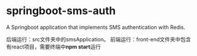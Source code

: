 # springboot-sms-auth
A Springboot application that implements SMS authentication with Redis.

后端运行：src文件夹中的smsApplication。
前端运行：front-end文件夹中包含有react项目，需要终端中**npm start**运行
